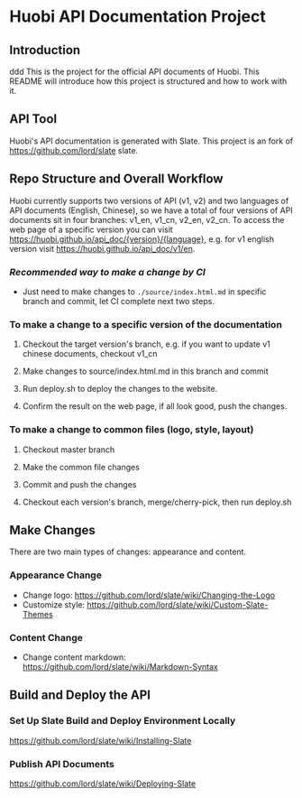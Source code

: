 # Huobi API Documentation Project

## Introduction

ddd This is the project for the official API documents of Huobi. This README will introduce how this project is structured and how to work with it.

## API Tool

Huobi's API documentation is generated with Slate. This project is an fork of <https://github.com/lord/slate> slate.

## Repo Structure and Overall Workflow

Huobi currently supports two versions of API (v1, v2) and two languages of API documents (English, Chinese), so we have a total of four versions of API documents sit in four branches: v1_en, v1_cn, v2_en, v2_cn. To access the web page of a specific version you can visit <https://huobi.github.io/api_doc/{version}/{language}>, e.g. for v1 english version visit https://huobi.github.io/api_doc/v1/en.

### *Recommended way to make a change by CI*

- Just need to make changes to `./source/index.html.md` in specific branch and commit, let CI complete next two steps.

### To make a change to a specific version of the documentation

1. Checkout the target version's branch, e.g. if you want to update v1 chinese documents, checkout v1_cn

2. Make changes to source/index.html.md in this branch and commit

3. Run deploy.sh to deploy the changes to the website.

4. Confirm the result on the web page, if all look good, push the changes.

### To make a change to common files (logo, style, layout)

1. Checkout master branch

2. Make the common file changes

3. Commit and push the changes

4. Checkout each version's branch, merge/cherry-pick, then run deploy.sh

## Make Changes

There are two main types of changes: appearance and content.

### Appearance Change

* Change logo: <https://github.com/lord/slate/wiki/Changing-the-Logo>
* Customize style: <https://github.com/lord/slate/wiki/Custom-Slate-Themes>

### Content Change

* Change content markdown: <https://github.com/lord/slate/wiki/Markdown-Syntax>

## Build and Deploy the API

### Set Up Slate Build and Deploy Environment Locally

<https://github.com/lord/slate/wiki/Installing-Slate>

### Publish API Documents

<https://github.com/lord/slate/wiki/Deploying-Slate>
